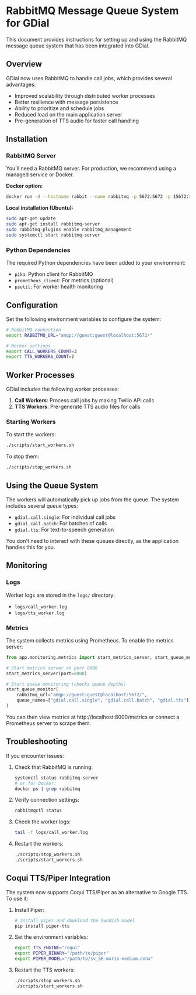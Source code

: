 # RabbitMQ Message Queue System for GDial

This document provides instructions for setting up and using the RabbitMQ message queue system that has been integrated into GDial.

## Overview

GDial now uses RabbitMQ to handle call jobs, which provides several advantages:

- Improved scalability through distributed worker processes
- Better resilience with message persistence
- Ability to prioritize and schedule jobs
- Reduced load on the main application server
- Pre-generation of TTS audio for faster call handling

## Installation

### RabbitMQ Server

You'll need a RabbitMQ server. For production, we recommend using a managed service or Docker.

**Docker option:**
```bash
docker run -d --hostname rabbit --name rabbitmq -p 5672:5672 -p 15672:15672 rabbitmq:3-management
```

**Local installation (Ubuntu):**
```bash
sudo apt-get update
sudo apt-get install rabbitmq-server
sudo rabbitmq-plugins enable rabbitmq_management
sudo systemctl start rabbitmq-server
```

### Python Dependencies

The required Python dependencies have been added to your environment:

- `pika`: Python client for RabbitMQ
- `prometheus_client`: For metrics (optional)
- `psutil`: For worker health monitoring

## Configuration

Set the following environment variables to configure the system:

```bash
# RabbitMQ connection
export RABBITMQ_URL="amqp://guest:guest@localhost:5672/"

# Worker settings
export CALL_WORKERS_COUNT=3
export TTS_WORKERS_COUNT=2
```

## Worker Processes

GDial includes the following worker processes:

1. **Call Workers**: Process call jobs by making Twilio API calls
2. **TTS Workers**: Pre-generate TTS audio files for calls

### Starting Workers

To start the workers:

```bash
./scripts/start_workers.sh
```

To stop them:

```bash
./scripts/stop_workers.sh
```

## Using the Queue System

The workers will automatically pick up jobs from the queue. The system includes several queue types:

- `gdial.call.single`: For individual call jobs
- `gdial.call.batch`: For batches of calls
- `gdial.tts`: For text-to-speech generation

You don't need to interact with these queues directly, as the application handles this for you.

## Monitoring

### Logs

Worker logs are stored in the `logs/` directory:
- `logs/call_worker.log`
- `logs/tts_worker.log`

### Metrics

The system collects metrics using Prometheus. To enable the metrics server:

```python
from app.monitoring.metrics import start_metrics_server, start_queue_monitor

# Start metrics server on port 8000
start_metrics_server(port=8000)

# Start queue monitoring (checks queue depths)
start_queue_monitor(
    rabbitmq_url="amqp://guest:guest@localhost:5672/",
    queue_names=["gdial.call.single", "gdial.call.batch", "gdial.tts"]
)
```

You can then view metrics at http://localhost:8000/metrics or connect a Prometheus server to scrape them.

## Troubleshooting

If you encounter issues:

1. Check that RabbitMQ is running:
   ```bash
   systemctl status rabbitmq-server
   # or for Docker:
   docker ps | grep rabbitmq
   ```

2. Verify connection settings:
   ```bash
   rabbitmqctl status
   ```

3. Check the worker logs:
   ```bash
   tail -f logs/call_worker.log
   ```

4. Restart the workers:
   ```bash
   ./scripts/stop_workers.sh
   ./scripts/start_workers.sh
   ```

## Coqui TTS/Piper Integration

The system now supports Coqui TTS/Piper as an alternative to Google TTS. To use it:

1. Install Piper:
   ```bash
   # Install piper and download the Swedish model
   pip install piper-tts
   ```

2. Set the environment variables:
   ```bash
   export TTS_ENGINE="coqui"
   export PIPER_BINARY="/path/to/piper"
   export PIPER_MODEL="/path/to/sv_SE-marin-medium.onnx"
   ```

3. Restart the TTS workers:
   ```bash
   ./scripts/stop_workers.sh
   ./scripts/start_workers.sh
   ```